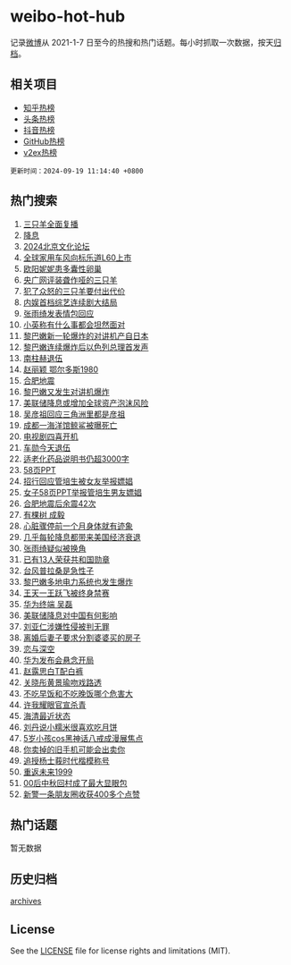 # weibo-hot-hub

记录[微博](https://www.weibo.com)从 2021-1-7 日至今的热搜和热门话题。每小时抓取一次数据，按天[归档](archives)。

## 相关项目

- [知乎热榜](https://github.com/lonnyzhang423/zhihu-hot-hub)
- [头条热榜](https://github.com/lonnyzhang423/toutiao-hot-hub)
- [抖音热榜](https://github.com/lonnyzhang423/douyin-hot-hub)
- [GitHub热榜](https://github.com/lonnyzhang423/github-hot-hub)
- [v2ex热榜](https://github.com/lonnyzhang423/v2ex-hot-hub)


`更新时间：2024-09-19 11:14:40 +0800`

## 热门搜索

1. [三只羊全面复播](https://m.weibo.cn/search?containerid=100103type%3D1%26t%3D10%26q%3D%23%E4%B8%89%E5%8F%AA%E7%BE%8A%E5%85%A8%E9%9D%A2%E5%A4%8D%E6%92%AD%23&stream_entry_id=31&isnewpage=1&extparam=seat%3D1%26cate%3D5001%26flag%3D1%26realpos%3D1%26pos%3D0%26dgr%3D0%26band_rank%3D1%26filter_type%3Drealtimehot%26stream_entry_id%3D31%26c_type%3D31%26q%3D%2523%25E4%25B8%2589%25E5%258F%25AA%25E7%25BE%258A%25E5%2585%25A8%25E9%259D%25A2%25E5%25A4%258D%25E6%2592%25AD%2523%26lcate%3D5001%26display_time%3D1726715679%26pre_seqid%3D17267156793180123491735)
1. [降息](https://m.weibo.cn/search?containerid=100103type%3D1%26t%3D10%26q%3D%E9%99%8D%E6%81%AF&stream_entry_id=31&isnewpage=1&extparam=seat%3D1%26cate%3D5001%26flag%3D16%26realpos%3D2%26pos%3D1%26dgr%3D0%26band_rank%3D2%26filter_type%3Drealtimehot%26stream_entry_id%3D31%26c_type%3D31%26q%3D%25E9%2599%258D%25E6%2581%25AF%26lcate%3D5001%26display_time%3D1726715679%26pre_seqid%3D17267156793180123491735)
1. [2024北京文化论坛](https://m.weibo.cn/search?containerid=100103type%3D1%26t%3D10%26q%3D%232024%E5%8C%97%E4%BA%AC%E6%96%87%E5%8C%96%E8%AE%BA%E5%9D%9B%23&stream_entry_id=31&isnewpage=1&extparam=seat%3D1%26cate%3D5001%26flag%3D0%26realpos%3D3%26pos%3D2%26dgr%3D0%26band_rank%3D3%26filter_type%3Drealtimehot%26stream_entry_id%3D31%26c_type%3D31%26q%3D%25232024%25E5%258C%2597%25E4%25BA%25AC%25E6%2596%2587%25E5%258C%2596%25E8%25AE%25BA%25E5%259D%259B%2523%26lcate%3D5001%26display_time%3D1726715679%26pre_seqid%3D17267156793180123491735)
1. [全球家用车风向标乐道L60上市](https://m.weibo.cn/search?containerid=100103type%3D1%26t%3D10%26q%3D%23%E5%85%A8%E7%90%83%E5%AE%B6%E7%94%A8%E8%BD%A6%E9%A3%8E%E5%90%91%E6%A0%87%E4%B9%90%E9%81%93L60%E4%B8%8A%E5%B8%82%23&stream_entry_id=31&isnewpage=1&extparam=seat%3D1%26cate%3D5001%26q%3D%2523%25E5%2585%25A8%25E7%2590%2583%25E5%25AE%25B6%25E7%2594%25A8%25E8%25BD%25A6%25E9%25A3%258E%25E5%2590%2591%25E6%25A0%2587%25E4%25B9%2590%25E9%2581%2593L60%25E4%25B8%258A%25E5%25B8%2582%2523%26dgr%3D0%26topic_ad%3D1%26pos%3D3%26band_rank%3D4%26is_ad_pos%3D1%26filter_type%3Drealtimehot%26adid%3D255754%26c_type%3D31%26stream_entry_id%3D31%26lcate%3D5001%26display_time%3D1726715679%26pre_seqid%3D17267156793180123491735)
1. [欧阳妮妮患多囊性卵巢](https://m.weibo.cn/search?containerid=100103type%3D1%26t%3D10%26q%3D%23%E6%AC%A7%E9%98%B3%E5%A6%AE%E5%A6%AE%E6%82%A3%E5%A4%9A%E5%9B%8A%E6%80%A7%E5%8D%B5%E5%B7%A2%23&stream_entry_id=31&isnewpage=1&extparam=seat%3D1%26cate%3D5001%26flag%3D2%26realpos%3D4%26pos%3D4%26dgr%3D0%26band_rank%3D4%26filter_type%3Drealtimehot%26stream_entry_id%3D31%26c_type%3D31%26q%3D%2523%25E6%25AC%25A7%25E9%2598%25B3%25E5%25A6%25AE%25E5%25A6%25AE%25E6%2582%25A3%25E5%25A4%259A%25E5%259B%258A%25E6%2580%25A7%25E5%258D%25B5%25E5%25B7%25A2%2523%26lcate%3D5001%26display_time%3D1726715679%26pre_seqid%3D17267156793180123491735)
1. [央广网评装聋作哑的三只羊](https://m.weibo.cn/search?containerid=100103type%3D1%26t%3D10%26q%3D%23%E5%A4%AE%E5%B9%BF%E7%BD%91%E8%AF%84%E8%A3%85%E8%81%8B%E4%BD%9C%E5%93%91%E7%9A%84%E4%B8%89%E5%8F%AA%E7%BE%8A%23&stream_entry_id=31&isnewpage=1&extparam=seat%3D1%26cate%3D5001%26flag%3D1%26realpos%3D5%26pos%3D5%26dgr%3D0%26band_rank%3D5%26filter_type%3Drealtimehot%26stream_entry_id%3D31%26c_type%3D31%26q%3D%2523%25E5%25A4%25AE%25E5%25B9%25BF%25E7%25BD%2591%25E8%25AF%2584%25E8%25A3%2585%25E8%2581%258B%25E4%25BD%259C%25E5%2593%2591%25E7%259A%2584%25E4%25B8%2589%25E5%258F%25AA%25E7%25BE%258A%2523%26lcate%3D5001%26display_time%3D1726715679%26pre_seqid%3D17267156793180123491735)
1. [犯了众怒的三只羊要付出代价](https://m.weibo.cn/search?containerid=100103type%3D1%26t%3D10%26q%3D%23%E7%8A%AF%E4%BA%86%E4%BC%97%E6%80%92%E7%9A%84%E4%B8%89%E5%8F%AA%E7%BE%8A%E8%A6%81%E4%BB%98%E5%87%BA%E4%BB%A3%E4%BB%B7%23&stream_entry_id=31&isnewpage=1&extparam=seat%3D1%26cate%3D5001%26flag%3D0%26realpos%3D6%26pos%3D6%26dgr%3D0%26band_rank%3D6%26filter_type%3Drealtimehot%26stream_entry_id%3D31%26c_type%3D31%26q%3D%2523%25E7%258A%25AF%25E4%25BA%2586%25E4%25BC%2597%25E6%2580%2592%25E7%259A%2584%25E4%25B8%2589%25E5%258F%25AA%25E7%25BE%258A%25E8%25A6%2581%25E4%25BB%2598%25E5%2587%25BA%25E4%25BB%25A3%25E4%25BB%25B7%2523%26lcate%3D5001%26display_time%3D1726715679%26pre_seqid%3D17267156793180123491735)
1. [内娱首档综艺连续剧大结局](https://m.weibo.cn/search?containerid=100103type%3D1%26t%3D10%26q%3D%23%E5%86%85%E5%A8%B1%E9%A6%96%E6%A1%A3%E7%BB%BC%E8%89%BA%E8%BF%9E%E7%BB%AD%E5%89%A7%E5%A4%A7%E7%BB%93%E5%B1%80%23&stream_entry_id=31&isnewpage=1&extparam=seat%3D1%26cate%3D5001%26stream_entry_id%3D31%26dgr%3D0%26adid%3D255704%26q%3D%2523%25E5%2586%2585%25E5%25A8%25B1%25E9%25A6%2596%25E6%25A1%25A3%25E7%25BB%25BC%25E8%2589%25BA%25E8%25BF%259E%25E7%25BB%25AD%25E5%2589%25A7%25E5%25A4%25A7%25E7%25BB%2593%25E5%25B1%2580%2523%26is_ad_pos%3D1%26filter_type%3Drealtimehot%26band_rank%3D7%26c_type%3D31%26pos%3D7%26lcate%3D5001%26display_time%3D1726715679%26pre_seqid%3D17267156793180123491735)
1. [张雨绮发表情包回应](https://m.weibo.cn/search?containerid=100103type%3D1%26t%3D10%26q%3D%E5%BC%A0%E9%9B%A8%E7%BB%AE%E5%8F%91%E8%A1%A8%E6%83%85%E5%8C%85%E5%9B%9E%E5%BA%94&stream_entry_id=31&isnewpage=1&extparam=seat%3D1%26cate%3D5001%26flag%3D1%26realpos%3D7%26pos%3D8%26dgr%3D0%26band_rank%3D7%26filter_type%3Drealtimehot%26stream_entry_id%3D31%26c_type%3D31%26q%3D%25E5%25BC%25A0%25E9%259B%25A8%25E7%25BB%25AE%25E5%258F%2591%25E8%25A1%25A8%25E6%2583%2585%25E5%258C%2585%25E5%259B%259E%25E5%25BA%2594%26lcate%3D5001%26display_time%3D1726715679%26pre_seqid%3D17267156793180123491735)
1. [小英称有什么事都会坦然面对](https://m.weibo.cn/search?containerid=100103type%3D1%26t%3D10%26q%3D%23%E5%B0%8F%E8%8B%B1%E7%A7%B0%E6%9C%89%E4%BB%80%E4%B9%88%E4%BA%8B%E9%83%BD%E4%BC%9A%E5%9D%A6%E7%84%B6%E9%9D%A2%E5%AF%B9%23&stream_entry_id=31&isnewpage=1&extparam=seat%3D1%26cate%3D5001%26flag%3D2%26realpos%3D8%26pos%3D9%26dgr%3D0%26band_rank%3D8%26filter_type%3Drealtimehot%26stream_entry_id%3D31%26c_type%3D31%26q%3D%2523%25E5%25B0%258F%25E8%258B%25B1%25E7%25A7%25B0%25E6%259C%2589%25E4%25BB%2580%25E4%25B9%2588%25E4%25BA%258B%25E9%2583%25BD%25E4%25BC%259A%25E5%259D%25A6%25E7%2584%25B6%25E9%259D%25A2%25E5%25AF%25B9%2523%26lcate%3D5001%26display_time%3D1726715679%26pre_seqid%3D17267156793180123491735)
1. [黎巴嫩新一轮爆炸的对讲机产自日本](https://m.weibo.cn/search?containerid=100103type%3D1%26t%3D10%26q%3D%23%E9%BB%8E%E5%B7%B4%E5%AB%A9%E6%96%B0%E4%B8%80%E8%BD%AE%E7%88%86%E7%82%B8%E7%9A%84%E5%AF%B9%E8%AE%B2%E6%9C%BA%E4%BA%A7%E8%87%AA%E6%97%A5%E6%9C%AC%23&stream_entry_id=31&isnewpage=1&extparam=seat%3D1%26cate%3D5001%26flag%3D0%26realpos%3D9%26pos%3D10%26dgr%3D0%26band_rank%3D9%26filter_type%3Drealtimehot%26stream_entry_id%3D31%26c_type%3D31%26q%3D%2523%25E9%25BB%258E%25E5%25B7%25B4%25E5%25AB%25A9%25E6%2596%25B0%25E4%25B8%2580%25E8%25BD%25AE%25E7%2588%2586%25E7%2582%25B8%25E7%259A%2584%25E5%25AF%25B9%25E8%25AE%25B2%25E6%259C%25BA%25E4%25BA%25A7%25E8%2587%25AA%25E6%2597%25A5%25E6%259C%25AC%2523%26lcate%3D5001%26display_time%3D1726715679%26pre_seqid%3D17267156793180123491735)
1. [黎巴嫩连续爆炸后以色列总理首发声](https://m.weibo.cn/search?containerid=100103type%3D1%26t%3D10%26q%3D%23%E9%BB%8E%E5%B7%B4%E5%AB%A9%E8%BF%9E%E7%BB%AD%E7%88%86%E7%82%B8%E5%90%8E%E4%BB%A5%E8%89%B2%E5%88%97%E6%80%BB%E7%90%86%E9%A6%96%E5%8F%91%E5%A3%B0%23&stream_entry_id=31&isnewpage=1&extparam=seat%3D1%26cate%3D5001%26flag%3D1%26realpos%3D10%26pos%3D11%26dgr%3D0%26band_rank%3D10%26filter_type%3Drealtimehot%26stream_entry_id%3D31%26c_type%3D31%26q%3D%2523%25E9%25BB%258E%25E5%25B7%25B4%25E5%25AB%25A9%25E8%25BF%259E%25E7%25BB%25AD%25E7%2588%2586%25E7%2582%25B8%25E5%2590%258E%25E4%25BB%25A5%25E8%2589%25B2%25E5%2588%2597%25E6%2580%25BB%25E7%2590%2586%25E9%25A6%2596%25E5%258F%2591%25E5%25A3%25B0%2523%26lcate%3D5001%26display_time%3D1726715679%26pre_seqid%3D17267156793180123491735)
1. [南柱赫退伍](https://m.weibo.cn/search?containerid=100103type%3D1%26t%3D10%26q%3D%E5%8D%97%E6%9F%B1%E8%B5%AB%E9%80%80%E4%BC%8D&stream_entry_id=31&isnewpage=1&extparam=seat%3D1%26cate%3D5001%26flag%3D0%26realpos%3D11%26pos%3D12%26dgr%3D0%26band_rank%3D11%26filter_type%3Drealtimehot%26stream_entry_id%3D31%26c_type%3D31%26q%3D%25E5%258D%2597%25E6%259F%25B1%25E8%25B5%25AB%25E9%2580%2580%25E4%25BC%258D%26lcate%3D5001%26display_time%3D1726715679%26pre_seqid%3D17267156793180123491735)
1. [赵丽颖 鄂尔多斯1980](https://m.weibo.cn/search?containerid=100103type%3D1%26t%3D10%26q%3D%E8%B5%B5%E4%B8%BD%E9%A2%96+%E9%84%82%E5%B0%94%E5%A4%9A%E6%96%AF1980&stream_entry_id=31&isnewpage=1&extparam=seat%3D1%26cate%3D5001%26flag%3D1%26realpos%3D12%26pos%3D13%26dgr%3D0%26band_rank%3D12%26filter_type%3Drealtimehot%26stream_entry_id%3D31%26c_type%3D31%26q%3D%25E8%25B5%25B5%25E4%25B8%25BD%25E9%25A2%2596%2520%25E9%2584%2582%25E5%25B0%2594%25E5%25A4%259A%25E6%2596%25AF1980%26lcate%3D5001%26display_time%3D1726715679%26pre_seqid%3D17267156793180123491735)
1. [合肥地震](https://m.weibo.cn/search?containerid=100103type%3D1%26t%3D10%26q%3D%E5%90%88%E8%82%A5%E5%9C%B0%E9%9C%87&stream_entry_id=31&isnewpage=1&extparam=seat%3D1%26cate%3D5001%26flag%3D0%26realpos%3D13%26pos%3D14%26dgr%3D0%26band_rank%3D13%26filter_type%3Drealtimehot%26stream_entry_id%3D31%26c_type%3D31%26q%3D%25E5%2590%2588%25E8%2582%25A5%25E5%259C%25B0%25E9%259C%2587%26lcate%3D5001%26display_time%3D1726715679%26pre_seqid%3D17267156793180123491735)
1. [黎巴嫩又发生对讲机爆炸](https://m.weibo.cn/search?containerid=100103type%3D1%26t%3D10%26q%3D%23%E9%BB%8E%E5%B7%B4%E5%AB%A9%E5%8F%88%E5%8F%91%E7%94%9F%E5%AF%B9%E8%AE%B2%E6%9C%BA%E7%88%86%E7%82%B8%23&stream_entry_id=31&isnewpage=1&extparam=seat%3D1%26cate%3D5001%26flag%3D0%26realpos%3D14%26pos%3D15%26dgr%3D0%26band_rank%3D14%26filter_type%3Drealtimehot%26stream_entry_id%3D31%26c_type%3D31%26q%3D%2523%25E9%25BB%258E%25E5%25B7%25B4%25E5%25AB%25A9%25E5%258F%2588%25E5%258F%2591%25E7%2594%259F%25E5%25AF%25B9%25E8%25AE%25B2%25E6%259C%25BA%25E7%2588%2586%25E7%2582%25B8%2523%26lcate%3D5001%26display_time%3D1726715679%26pre_seqid%3D17267156793180123491735)
1. [美联储降息或增加全球资产泡沫风险](https://m.weibo.cn/search?containerid=100103type%3D1%26t%3D10%26q%3D%23%E7%BE%8E%E8%81%94%E5%82%A8%E9%99%8D%E6%81%AF%E6%88%96%E5%A2%9E%E5%8A%A0%E5%85%A8%E7%90%83%E8%B5%84%E4%BA%A7%E6%B3%A1%E6%B2%AB%E9%A3%8E%E9%99%A9%23&stream_entry_id=31&isnewpage=1&extparam=seat%3D1%26cate%3D5001%26flag%3D1%26realpos%3D15%26pos%3D16%26dgr%3D0%26band_rank%3D15%26filter_type%3Drealtimehot%26stream_entry_id%3D31%26c_type%3D31%26q%3D%2523%25E7%25BE%258E%25E8%2581%2594%25E5%2582%25A8%25E9%2599%258D%25E6%2581%25AF%25E6%2588%2596%25E5%25A2%259E%25E5%258A%25A0%25E5%2585%25A8%25E7%2590%2583%25E8%25B5%2584%25E4%25BA%25A7%25E6%25B3%25A1%25E6%25B2%25AB%25E9%25A3%258E%25E9%2599%25A9%2523%26lcate%3D5001%26display_time%3D1726715679%26pre_seqid%3D17267156793180123491735)
1. [吴彦祖回应三角洲里都是彦祖](https://m.weibo.cn/search?containerid=100103type%3D1%26t%3D10%26q%3D%23%E5%90%B4%E5%BD%A6%E7%A5%96%E5%9B%9E%E5%BA%94%E4%B8%89%E8%A7%92%E6%B4%B2%E9%87%8C%E9%83%BD%E6%98%AF%E5%BD%A6%E7%A5%96%23&stream_entry_id=31&isnewpage=1&extparam=seat%3D1%26cate%3D5001%26flag%3D0%26realpos%3D16%26stream_entry_id%3D31%26dgr%3D0%26adid%3D255766%26pos%3D17%26filter_type%3Drealtimehot%26band_rank%3D16%26c_type%3D31%26q%3D%2523%25E5%2590%25B4%25E5%25BD%25A6%25E7%25A5%2596%25E5%259B%259E%25E5%25BA%2594%25E4%25B8%2589%25E8%25A7%2592%25E6%25B4%25B2%25E9%2587%258C%25E9%2583%25BD%25E6%2598%25AF%25E5%25BD%25A6%25E7%25A5%2596%2523%26lcate%3D5001%26display_time%3D1726715679%26pre_seqid%3D17267156793180123491735)
1. [成都一海洋馆鲸鲨被曝死亡](https://m.weibo.cn/search?containerid=100103type%3D1%26t%3D10%26q%3D%23%E6%88%90%E9%83%BD%E4%B8%80%E6%B5%B7%E6%B4%8B%E9%A6%86%E9%B2%B8%E9%B2%A8%E8%A2%AB%E6%9B%9D%E6%AD%BB%E4%BA%A1%23&stream_entry_id=31&isnewpage=1&extparam=seat%3D1%26cate%3D5001%26flag%3D1%26realpos%3D17%26pos%3D18%26dgr%3D0%26band_rank%3D17%26filter_type%3Drealtimehot%26stream_entry_id%3D31%26c_type%3D31%26q%3D%2523%25E6%2588%2590%25E9%2583%25BD%25E4%25B8%2580%25E6%25B5%25B7%25E6%25B4%258B%25E9%25A6%2586%25E9%25B2%25B8%25E9%25B2%25A8%25E8%25A2%25AB%25E6%259B%259D%25E6%25AD%25BB%25E4%25BA%25A1%2523%26lcate%3D5001%26display_time%3D1726715679%26pre_seqid%3D17267156793180123491735)
1. [电视剧四喜开机](https://m.weibo.cn/search?containerid=100103type%3D1%26t%3D10%26q%3D%23%E7%94%B5%E8%A7%86%E5%89%A7%E5%9B%9B%E5%96%9C%E5%BC%80%E6%9C%BA%23&stream_entry_id=31&isnewpage=1&extparam=seat%3D1%26cate%3D5001%26flag%3D1%26realpos%3D18%26pos%3D19%26dgr%3D0%26band_rank%3D18%26filter_type%3Drealtimehot%26stream_entry_id%3D31%26c_type%3D31%26q%3D%2523%25E7%2594%25B5%25E8%25A7%2586%25E5%2589%25A7%25E5%259B%259B%25E5%2596%259C%25E5%25BC%2580%25E6%259C%25BA%2523%26lcate%3D5001%26display_time%3D1726715679%26pre_seqid%3D17267156793180123491735)
1. [车勋今天退伍](https://m.weibo.cn/search?containerid=100103type%3D1%26t%3D10%26q%3D%23%E8%BD%A6%E5%8B%8B%E4%BB%8A%E5%A4%A9%E9%80%80%E4%BC%8D%23&stream_entry_id=31&isnewpage=1&extparam=seat%3D1%26cate%3D5001%26flag%3D1%26realpos%3D19%26pos%3D20%26dgr%3D0%26band_rank%3D19%26filter_type%3Drealtimehot%26stream_entry_id%3D31%26c_type%3D31%26q%3D%2523%25E8%25BD%25A6%25E5%258B%258B%25E4%25BB%258A%25E5%25A4%25A9%25E9%2580%2580%25E4%25BC%258D%2523%26lcate%3D5001%26display_time%3D1726715679%26pre_seqid%3D17267156793180123491735)
1. [适老化药品说明书仍超3000字](https://m.weibo.cn/search?containerid=100103type%3D1%26t%3D10%26q%3D%23%E9%80%82%E8%80%81%E5%8C%96%E8%8D%AF%E5%93%81%E8%AF%B4%E6%98%8E%E4%B9%A6%E4%BB%8D%E8%B6%853000%E5%AD%97%23&stream_entry_id=31&isnewpage=1&extparam=seat%3D1%26cate%3D5001%26flag%3D1%26realpos%3D20%26pos%3D21%26dgr%3D0%26band_rank%3D20%26filter_type%3Drealtimehot%26stream_entry_id%3D31%26c_type%3D31%26q%3D%2523%25E9%2580%2582%25E8%2580%2581%25E5%258C%2596%25E8%258D%25AF%25E5%2593%2581%25E8%25AF%25B4%25E6%2598%258E%25E4%25B9%25A6%25E4%25BB%258D%25E8%25B6%25853000%25E5%25AD%2597%2523%26lcate%3D5001%26display_time%3D1726715679%26pre_seqid%3D17267156793180123491735)
1. [58页PPT](https://m.weibo.cn/search?containerid=100103type%3D1%26t%3D10%26q%3D58%E9%A1%B5PPT&stream_entry_id=31&isnewpage=1&extparam=seat%3D1%26cate%3D5001%26flag%3D2%26realpos%3D21%26pos%3D22%26dgr%3D0%26band_rank%3D21%26filter_type%3Drealtimehot%26stream_entry_id%3D31%26c_type%3D31%26q%3D58%25E9%25A1%25B5PPT%26lcate%3D5001%26display_time%3D1726715679%26pre_seqid%3D17267156793180123491735)
1. [招行回应管培生被女友举报嫖娼](https://m.weibo.cn/search?containerid=100103type%3D1%26t%3D10%26q%3D%23%E6%8B%9B%E8%A1%8C%E5%9B%9E%E5%BA%94%E7%AE%A1%E5%9F%B9%E7%94%9F%E8%A2%AB%E5%A5%B3%E5%8F%8B%E4%B8%BE%E6%8A%A5%E5%AB%96%E5%A8%BC%23&stream_entry_id=31&isnewpage=1&extparam=seat%3D1%26cate%3D5001%26flag%3D1%26realpos%3D22%26pos%3D23%26dgr%3D0%26band_rank%3D22%26filter_type%3Drealtimehot%26stream_entry_id%3D31%26c_type%3D31%26q%3D%2523%25E6%258B%259B%25E8%25A1%258C%25E5%259B%259E%25E5%25BA%2594%25E7%25AE%25A1%25E5%259F%25B9%25E7%2594%259F%25E8%25A2%25AB%25E5%25A5%25B3%25E5%258F%258B%25E4%25B8%25BE%25E6%258A%25A5%25E5%25AB%2596%25E5%25A8%25BC%2523%26lcate%3D5001%26display_time%3D1726715679%26pre_seqid%3D17267156793180123491735)
1. [女子58页PPT举报管培生男友嫖娼](https://m.weibo.cn/search?containerid=100103type%3D1%26t%3D10%26q%3D%23%E5%A5%B3%E5%AD%9058%E9%A1%B5PPT%E4%B8%BE%E6%8A%A5%E7%AE%A1%E5%9F%B9%E7%94%9F%E7%94%B7%E5%8F%8B%E5%AB%96%E5%A8%BC%23&stream_entry_id=31&isnewpage=1&extparam=seat%3D1%26cate%3D5001%26flag%3D0%26realpos%3D23%26pos%3D24%26dgr%3D0%26band_rank%3D23%26filter_type%3Drealtimehot%26stream_entry_id%3D31%26c_type%3D31%26q%3D%2523%25E5%25A5%25B3%25E5%25AD%259058%25E9%25A1%25B5PPT%25E4%25B8%25BE%25E6%258A%25A5%25E7%25AE%25A1%25E5%259F%25B9%25E7%2594%259F%25E7%2594%25B7%25E5%258F%258B%25E5%25AB%2596%25E5%25A8%25BC%2523%26lcate%3D5001%26display_time%3D1726715679%26pre_seqid%3D17267156793180123491735)
1. [合肥地震后余震42次](https://m.weibo.cn/search?containerid=100103type%3D1%26t%3D10%26q%3D%23%E5%90%88%E8%82%A5%E5%9C%B0%E9%9C%87%E5%90%8E%E4%BD%99%E9%9C%8742%E6%AC%A1%23&stream_entry_id=31&isnewpage=1&extparam=seat%3D1%26cate%3D5001%26flag%3D1%26realpos%3D24%26pos%3D25%26dgr%3D0%26band_rank%3D24%26filter_type%3Drealtimehot%26stream_entry_id%3D31%26c_type%3D31%26q%3D%2523%25E5%2590%2588%25E8%2582%25A5%25E5%259C%25B0%25E9%259C%2587%25E5%2590%258E%25E4%25BD%2599%25E9%259C%258742%25E6%25AC%25A1%2523%26lcate%3D5001%26display_time%3D1726715679%26pre_seqid%3D17267156793180123491735)
1. [有棵树 成毅](https://m.weibo.cn/search?containerid=100103type%3D1%26t%3D10%26q%3D%E6%9C%89%E6%A3%B5%E6%A0%91+%E6%88%90%E6%AF%85&stream_entry_id=31&isnewpage=1&extparam=seat%3D1%26cate%3D5001%26flag%3D1%26realpos%3D25%26pos%3D26%26dgr%3D0%26band_rank%3D25%26filter_type%3Drealtimehot%26stream_entry_id%3D31%26c_type%3D31%26q%3D%25E6%259C%2589%25E6%25A3%25B5%25E6%25A0%2591%2520%25E6%2588%2590%25E6%25AF%2585%26lcate%3D5001%26display_time%3D1726715679%26pre_seqid%3D17267156793180123491735)
1. [心脏骤停前一个月身体就有迹象](https://m.weibo.cn/search?containerid=100103type%3D1%26t%3D10%26q%3D%23%E5%BF%83%E8%84%8F%E9%AA%A4%E5%81%9C%E5%89%8D%E4%B8%80%E4%B8%AA%E6%9C%88%E8%BA%AB%E4%BD%93%E5%B0%B1%E6%9C%89%E8%BF%B9%E8%B1%A1%23&stream_entry_id=31&isnewpage=1&extparam=seat%3D1%26cate%3D5001%26flag%3D1%26realpos%3D26%26pos%3D27%26dgr%3D0%26band_rank%3D26%26filter_type%3Drealtimehot%26stream_entry_id%3D31%26c_type%3D31%26q%3D%2523%25E5%25BF%2583%25E8%2584%258F%25E9%25AA%25A4%25E5%2581%259C%25E5%2589%258D%25E4%25B8%2580%25E4%25B8%25AA%25E6%259C%2588%25E8%25BA%25AB%25E4%25BD%2593%25E5%25B0%25B1%25E6%259C%2589%25E8%25BF%25B9%25E8%25B1%25A1%2523%26lcate%3D5001%26display_time%3D1726715679%26pre_seqid%3D17267156793180123491735)
1. [几乎每轮降息都带来美国经济衰退](https://m.weibo.cn/search?containerid=100103type%3D1%26t%3D10%26q%3D%23%E5%87%A0%E4%B9%8E%E6%AF%8F%E8%BD%AE%E9%99%8D%E6%81%AF%E9%83%BD%E5%B8%A6%E6%9D%A5%E7%BE%8E%E5%9B%BD%E7%BB%8F%E6%B5%8E%E8%A1%B0%E9%80%80%23&stream_entry_id=31&isnewpage=1&extparam=seat%3D1%26cate%3D5001%26flag%3D0%26realpos%3D27%26pos%3D28%26dgr%3D0%26band_rank%3D27%26filter_type%3Drealtimehot%26stream_entry_id%3D31%26c_type%3D31%26q%3D%2523%25E5%2587%25A0%25E4%25B9%258E%25E6%25AF%258F%25E8%25BD%25AE%25E9%2599%258D%25E6%2581%25AF%25E9%2583%25BD%25E5%25B8%25A6%25E6%259D%25A5%25E7%25BE%258E%25E5%259B%25BD%25E7%25BB%258F%25E6%25B5%258E%25E8%25A1%25B0%25E9%2580%2580%2523%26lcate%3D5001%26display_time%3D1726715679%26pre_seqid%3D17267156793180123491735)
1. [张雨绮疑似被换角](https://m.weibo.cn/search?containerid=100103type%3D1%26t%3D10%26q%3D%23%E5%BC%A0%E9%9B%A8%E7%BB%AE%E7%96%91%E4%BC%BC%E8%A2%AB%E6%8D%A2%E8%A7%92%23&stream_entry_id=31&isnewpage=1&extparam=seat%3D1%26cate%3D5001%26flag%3D0%26realpos%3D28%26pos%3D29%26dgr%3D0%26band_rank%3D28%26filter_type%3Drealtimehot%26stream_entry_id%3D31%26c_type%3D31%26q%3D%2523%25E5%25BC%25A0%25E9%259B%25A8%25E7%25BB%25AE%25E7%2596%2591%25E4%25BC%25BC%25E8%25A2%25AB%25E6%258D%25A2%25E8%25A7%2592%2523%26lcate%3D5001%26display_time%3D1726715679%26pre_seqid%3D17267156793180123491735)
1. [已有13人荣获共和国勋章](https://m.weibo.cn/search?containerid=100103type%3D1%26t%3D10%26q%3D%23%E5%B7%B2%E6%9C%8913%E4%BA%BA%E8%8D%A3%E8%8E%B7%E5%85%B1%E5%92%8C%E5%9B%BD%E5%8B%8B%E7%AB%A0%23&stream_entry_id=31&isnewpage=1&extparam=seat%3D1%26cate%3D5001%26flag%3D0%26realpos%3D29%26pos%3D30%26dgr%3D0%26band_rank%3D29%26filter_type%3Drealtimehot%26stream_entry_id%3D31%26c_type%3D31%26q%3D%2523%25E5%25B7%25B2%25E6%259C%258913%25E4%25BA%25BA%25E8%258D%25A3%25E8%258E%25B7%25E5%2585%25B1%25E5%2592%258C%25E5%259B%25BD%25E5%258B%258B%25E7%25AB%25A0%2523%26lcate%3D5001%26display_time%3D1726715679%26pre_seqid%3D17267156793180123491735)
1. [台风普拉桑是急性子](https://m.weibo.cn/search?containerid=100103type%3D1%26t%3D10%26q%3D%23%E5%8F%B0%E9%A3%8E%E6%99%AE%E6%8B%89%E6%A1%91%E6%98%AF%E6%80%A5%E6%80%A7%E5%AD%90%23&stream_entry_id=31&isnewpage=1&extparam=seat%3D1%26cate%3D5001%26flag%3D1%26realpos%3D30%26pos%3D31%26dgr%3D0%26band_rank%3D30%26filter_type%3Drealtimehot%26stream_entry_id%3D31%26c_type%3D31%26q%3D%2523%25E5%258F%25B0%25E9%25A3%258E%25E6%2599%25AE%25E6%258B%2589%25E6%25A1%2591%25E6%2598%25AF%25E6%2580%25A5%25E6%2580%25A7%25E5%25AD%2590%2523%26lcate%3D5001%26display_time%3D1726715679%26pre_seqid%3D17267156793180123491735)
1. [黎巴嫩多地电力系统也发生爆炸](https://m.weibo.cn/search?containerid=100103type%3D1%26t%3D10%26q%3D%23%E9%BB%8E%E5%B7%B4%E5%AB%A9%E5%A4%9A%E5%9C%B0%E7%94%B5%E5%8A%9B%E7%B3%BB%E7%BB%9F%E4%B9%9F%E5%8F%91%E7%94%9F%E7%88%86%E7%82%B8%23&stream_entry_id=31&isnewpage=1&extparam=seat%3D1%26cate%3D5001%26flag%3D1%26realpos%3D31%26pos%3D32%26dgr%3D0%26band_rank%3D31%26filter_type%3Drealtimehot%26stream_entry_id%3D31%26c_type%3D31%26q%3D%2523%25E9%25BB%258E%25E5%25B7%25B4%25E5%25AB%25A9%25E5%25A4%259A%25E5%259C%25B0%25E7%2594%25B5%25E5%258A%259B%25E7%25B3%25BB%25E7%25BB%259F%25E4%25B9%259F%25E5%258F%2591%25E7%2594%259F%25E7%2588%2586%25E7%2582%25B8%2523%26lcate%3D5001%26display_time%3D1726715679%26pre_seqid%3D17267156793180123491735)
1. [王天一王跃飞被终身禁赛](https://m.weibo.cn/search?containerid=100103type%3D1%26t%3D10%26q%3D%23%E7%8E%8B%E5%A4%A9%E4%B8%80%E7%8E%8B%E8%B7%83%E9%A3%9E%E8%A2%AB%E7%BB%88%E8%BA%AB%E7%A6%81%E8%B5%9B%23&stream_entry_id=31&isnewpage=1&extparam=seat%3D1%26cate%3D5001%26flag%3D1%26realpos%3D32%26pos%3D33%26dgr%3D0%26band_rank%3D32%26filter_type%3Drealtimehot%26stream_entry_id%3D31%26c_type%3D31%26q%3D%2523%25E7%258E%258B%25E5%25A4%25A9%25E4%25B8%2580%25E7%258E%258B%25E8%25B7%2583%25E9%25A3%259E%25E8%25A2%25AB%25E7%25BB%2588%25E8%25BA%25AB%25E7%25A6%2581%25E8%25B5%259B%2523%26lcate%3D5001%26display_time%3D1726715679%26pre_seqid%3D17267156793180123491735)
1. [华为终端 吴磊](https://m.weibo.cn/search?containerid=100103type%3D1%26t%3D10%26q%3D%E5%8D%8E%E4%B8%BA%E7%BB%88%E7%AB%AF+%E5%90%B4%E7%A3%8A&stream_entry_id=31&isnewpage=1&extparam=seat%3D1%26cate%3D5001%26flag%3D1%26realpos%3D33%26pos%3D34%26dgr%3D0%26band_rank%3D33%26filter_type%3Drealtimehot%26stream_entry_id%3D31%26c_type%3D31%26q%3D%25E5%258D%258E%25E4%25B8%25BA%25E7%25BB%2588%25E7%25AB%25AF%2520%25E5%2590%25B4%25E7%25A3%258A%26lcate%3D5001%26display_time%3D1726715679%26pre_seqid%3D17267156793180123491735)
1. [美联储降息对中国有何影响](https://m.weibo.cn/search?containerid=100103type%3D1%26t%3D10%26q%3D%23%E7%BE%8E%E8%81%94%E5%82%A8%E9%99%8D%E6%81%AF%E5%AF%B9%E4%B8%AD%E5%9B%BD%E6%9C%89%E4%BD%95%E5%BD%B1%E5%93%8D%23&stream_entry_id=31&isnewpage=1&extparam=seat%3D1%26cate%3D5001%26flag%3D1%26realpos%3D34%26pos%3D35%26dgr%3D0%26band_rank%3D34%26filter_type%3Drealtimehot%26stream_entry_id%3D31%26c_type%3D31%26q%3D%2523%25E7%25BE%258E%25E8%2581%2594%25E5%2582%25A8%25E9%2599%258D%25E6%2581%25AF%25E5%25AF%25B9%25E4%25B8%25AD%25E5%259B%25BD%25E6%259C%2589%25E4%25BD%2595%25E5%25BD%25B1%25E5%2593%258D%2523%26lcate%3D5001%26display_time%3D1726715679%26pre_seqid%3D17267156793180123491735)
1. [刘亚仁涉嫌性侵被判无罪](https://m.weibo.cn/search?containerid=100103type%3D1%26t%3D10%26q%3D%23%E5%88%98%E4%BA%9A%E4%BB%81%E6%B6%89%E5%AB%8C%E6%80%A7%E4%BE%B5%E8%A2%AB%E5%88%A4%E6%97%A0%E7%BD%AA%23&stream_entry_id=31&isnewpage=1&extparam=seat%3D1%26cate%3D5001%26flag%3D1%26realpos%3D35%26pos%3D36%26dgr%3D0%26band_rank%3D35%26filter_type%3Drealtimehot%26stream_entry_id%3D31%26c_type%3D31%26q%3D%2523%25E5%2588%2598%25E4%25BA%259A%25E4%25BB%2581%25E6%25B6%2589%25E5%25AB%258C%25E6%2580%25A7%25E4%25BE%25B5%25E8%25A2%25AB%25E5%2588%25A4%25E6%2597%25A0%25E7%25BD%25AA%2523%26lcate%3D5001%26display_time%3D1726715679%26pre_seqid%3D17267156793180123491735)
1. [离婚后妻子要求分割婆婆买的房子](https://m.weibo.cn/search?containerid=100103type%3D1%26t%3D10%26q%3D%23%E7%A6%BB%E5%A9%9A%E5%90%8E%E5%A6%BB%E5%AD%90%E8%A6%81%E6%B1%82%E5%88%86%E5%89%B2%E5%A9%86%E5%A9%86%E4%B9%B0%E7%9A%84%E6%88%BF%E5%AD%90%23&stream_entry_id=31&isnewpage=1&extparam=seat%3D1%26cate%3D5001%26flag%3D0%26realpos%3D36%26pos%3D37%26dgr%3D0%26band_rank%3D36%26filter_type%3Drealtimehot%26stream_entry_id%3D31%26c_type%3D31%26q%3D%2523%25E7%25A6%25BB%25E5%25A9%259A%25E5%2590%258E%25E5%25A6%25BB%25E5%25AD%2590%25E8%25A6%2581%25E6%25B1%2582%25E5%2588%2586%25E5%2589%25B2%25E5%25A9%2586%25E5%25A9%2586%25E4%25B9%25B0%25E7%259A%2584%25E6%2588%25BF%25E5%25AD%2590%2523%26lcate%3D5001%26display_time%3D1726715679%26pre_seqid%3D17267156793180123491735)
1. [恋与深空](https://m.weibo.cn/search?containerid=100103type%3D1%26t%3D10%26q%3D%E6%81%8B%E4%B8%8E%E6%B7%B1%E7%A9%BA&stream_entry_id=31&isnewpage=1&extparam=seat%3D1%26cate%3D5001%26flag%3D1%26realpos%3D37%26pos%3D38%26dgr%3D0%26band_rank%3D37%26filter_type%3Drealtimehot%26stream_entry_id%3D31%26c_type%3D31%26q%3D%25E6%2581%258B%25E4%25B8%258E%25E6%25B7%25B1%25E7%25A9%25BA%26lcate%3D5001%26display_time%3D1726715679%26pre_seqid%3D17267156793180123491735)
1. [华为发布会悬念开局](https://m.weibo.cn/search?containerid=100103type%3D1%26t%3D10%26q%3D%23%E5%8D%8E%E4%B8%BA%E5%8F%91%E5%B8%83%E4%BC%9A%E6%82%AC%E5%BF%B5%E5%BC%80%E5%B1%80%23&stream_entry_id=31&isnewpage=1&extparam=seat%3D1%26cate%3D5001%26flag%3D1%26realpos%3D38%26pos%3D39%26dgr%3D0%26band_rank%3D38%26filter_type%3Drealtimehot%26stream_entry_id%3D31%26c_type%3D31%26q%3D%2523%25E5%258D%258E%25E4%25B8%25BA%25E5%258F%2591%25E5%25B8%2583%25E4%25BC%259A%25E6%2582%25AC%25E5%25BF%25B5%25E5%25BC%2580%25E5%25B1%2580%2523%26lcate%3D5001%26display_time%3D1726715679%26pre_seqid%3D17267156793180123491735)
1. [赵露思白T配白裤](https://m.weibo.cn/search?containerid=100103type%3D1%26t%3D10%26q%3D%23%E8%B5%B5%E9%9C%B2%E6%80%9D%E7%99%BDT%E9%85%8D%E7%99%BD%E8%A3%A4%23&stream_entry_id=31&isnewpage=1&extparam=seat%3D1%26cate%3D5001%26flag%3D0%26realpos%3D39%26pos%3D40%26dgr%3D0%26band_rank%3D39%26filter_type%3Drealtimehot%26stream_entry_id%3D31%26c_type%3D31%26q%3D%2523%25E8%25B5%25B5%25E9%259C%25B2%25E6%2580%259D%25E7%2599%25BDT%25E9%2585%258D%25E7%2599%25BD%25E8%25A3%25A4%2523%26lcate%3D5001%26display_time%3D1726715679%26pre_seqid%3D17267156793180123491735)
1. [关晓彤黄景瑜吻戏路透](https://m.weibo.cn/search?containerid=100103type%3D1%26t%3D10%26q%3D%23%E5%85%B3%E6%99%93%E5%BD%A4%E9%BB%84%E6%99%AF%E7%91%9C%E5%90%BB%E6%88%8F%E8%B7%AF%E9%80%8F%23&stream_entry_id=31&isnewpage=1&extparam=seat%3D1%26cate%3D5001%26flag%3D0%26realpos%3D40%26pos%3D41%26dgr%3D0%26band_rank%3D40%26filter_type%3Drealtimehot%26stream_entry_id%3D31%26c_type%3D31%26q%3D%2523%25E5%2585%25B3%25E6%2599%2593%25E5%25BD%25A4%25E9%25BB%2584%25E6%2599%25AF%25E7%2591%259C%25E5%2590%25BB%25E6%2588%258F%25E8%25B7%25AF%25E9%2580%258F%2523%26lcate%3D5001%26display_time%3D1726715679%26pre_seqid%3D17267156793180123491735)
1. [不吃早饭和不吃晚饭哪个危害大](https://m.weibo.cn/search?containerid=100103type%3D1%26t%3D10%26q%3D%23%E4%B8%8D%E5%90%83%E6%97%A9%E9%A5%AD%E5%92%8C%E4%B8%8D%E5%90%83%E6%99%9A%E9%A5%AD%E5%93%AA%E4%B8%AA%E5%8D%B1%E5%AE%B3%E5%A4%A7%23&stream_entry_id=31&isnewpage=1&extparam=seat%3D1%26cate%3D5001%26flag%3D0%26realpos%3D41%26pos%3D42%26dgr%3D0%26band_rank%3D41%26filter_type%3Drealtimehot%26stream_entry_id%3D31%26c_type%3D31%26q%3D%2523%25E4%25B8%258D%25E5%2590%2583%25E6%2597%25A9%25E9%25A5%25AD%25E5%2592%258C%25E4%25B8%258D%25E5%2590%2583%25E6%2599%259A%25E9%25A5%25AD%25E5%2593%25AA%25E4%25B8%25AA%25E5%258D%25B1%25E5%25AE%25B3%25E5%25A4%25A7%2523%26lcate%3D5001%26display_time%3D1726715679%26pre_seqid%3D17267156793180123491735)
1. [许我耀眼官宣杀青](https://m.weibo.cn/search?containerid=100103type%3D1%26t%3D10%26q%3D%23%E8%AE%B8%E6%88%91%E8%80%80%E7%9C%BC%E5%AE%98%E5%AE%A3%E6%9D%80%E9%9D%92%23&stream_entry_id=31&isnewpage=1&extparam=seat%3D1%26cate%3D5001%26flag%3D1%26realpos%3D42%26pos%3D43%26dgr%3D0%26band_rank%3D42%26filter_type%3Drealtimehot%26stream_entry_id%3D31%26c_type%3D31%26q%3D%2523%25E8%25AE%25B8%25E6%2588%2591%25E8%2580%2580%25E7%259C%25BC%25E5%25AE%2598%25E5%25AE%25A3%25E6%259D%2580%25E9%259D%2592%2523%26lcate%3D5001%26display_time%3D1726715679%26pre_seqid%3D17267156793180123491735)
1. [海清最近状态](https://m.weibo.cn/search?containerid=100103type%3D1%26t%3D10%26q%3D%E6%B5%B7%E6%B8%85%E6%9C%80%E8%BF%91%E7%8A%B6%E6%80%81&stream_entry_id=31&isnewpage=1&extparam=seat%3D1%26cate%3D5001%26flag%3D1%26realpos%3D43%26pos%3D44%26dgr%3D0%26band_rank%3D43%26filter_type%3Drealtimehot%26stream_entry_id%3D31%26c_type%3D31%26q%3D%25E6%25B5%25B7%25E6%25B8%2585%25E6%259C%2580%25E8%25BF%2591%25E7%258A%25B6%25E6%2580%2581%26lcate%3D5001%26display_time%3D1726715679%26pre_seqid%3D17267156793180123491735)
1. [刘丹说小糯米很喜欢吃月饼](https://m.weibo.cn/search?containerid=100103type%3D1%26t%3D10%26q%3D%23%E5%88%98%E4%B8%B9%E8%AF%B4%E5%B0%8F%E7%B3%AF%E7%B1%B3%E5%BE%88%E5%96%9C%E6%AC%A2%E5%90%83%E6%9C%88%E9%A5%BC%23&stream_entry_id=31&isnewpage=1&extparam=seat%3D1%26cate%3D5001%26flag%3D1%26realpos%3D44%26pos%3D45%26dgr%3D0%26band_rank%3D44%26filter_type%3Drealtimehot%26stream_entry_id%3D31%26c_type%3D31%26q%3D%2523%25E5%2588%2598%25E4%25B8%25B9%25E8%25AF%25B4%25E5%25B0%258F%25E7%25B3%25AF%25E7%25B1%25B3%25E5%25BE%2588%25E5%2596%259C%25E6%25AC%25A2%25E5%2590%2583%25E6%259C%2588%25E9%25A5%25BC%2523%26lcate%3D5001%26display_time%3D1726715679%26pre_seqid%3D17267156793180123491735)
1. [5岁小孩cos黑神话八戒成漫展焦点](https://m.weibo.cn/search?containerid=100103type%3D1%26t%3D10%26q%3D%235%E5%B2%81%E5%B0%8F%E5%AD%A9cos%E9%BB%91%E7%A5%9E%E8%AF%9D%E5%85%AB%E6%88%92%E6%88%90%E6%BC%AB%E5%B1%95%E7%84%A6%E7%82%B9%23&stream_entry_id=31&isnewpage=1&extparam=seat%3D1%26cate%3D5001%26flag%3D1%26realpos%3D45%26pos%3D46%26dgr%3D0%26band_rank%3D45%26filter_type%3Drealtimehot%26stream_entry_id%3D31%26c_type%3D31%26q%3D%25235%25E5%25B2%2581%25E5%25B0%258F%25E5%25AD%25A9cos%25E9%25BB%2591%25E7%25A5%259E%25E8%25AF%259D%25E5%2585%25AB%25E6%2588%2592%25E6%2588%2590%25E6%25BC%25AB%25E5%25B1%2595%25E7%2584%25A6%25E7%2582%25B9%2523%26lcate%3D5001%26display_time%3D1726715679%26pre_seqid%3D17267156793180123491735)
1. [你卖掉的旧手机可能会出卖你](https://m.weibo.cn/search?containerid=100103type%3D1%26t%3D10%26q%3D%23%E4%BD%A0%E5%8D%96%E6%8E%89%E7%9A%84%E6%97%A7%E6%89%8B%E6%9C%BA%E5%8F%AF%E8%83%BD%E4%BC%9A%E5%87%BA%E5%8D%96%E4%BD%A0%23&stream_entry_id=31&isnewpage=1&extparam=seat%3D1%26cate%3D5001%26flag%3D1%26realpos%3D46%26pos%3D47%26dgr%3D0%26band_rank%3D46%26filter_type%3Drealtimehot%26stream_entry_id%3D31%26c_type%3D31%26q%3D%2523%25E4%25BD%25A0%25E5%258D%2596%25E6%258E%2589%25E7%259A%2584%25E6%2597%25A7%25E6%2589%258B%25E6%259C%25BA%25E5%258F%25AF%25E8%2583%25BD%25E4%25BC%259A%25E5%2587%25BA%25E5%258D%2596%25E4%25BD%25A0%2523%26lcate%3D5001%26display_time%3D1726715679%26pre_seqid%3D17267156793180123491735)
1. [追授杨士莪时代楷模称号](https://m.weibo.cn/search?containerid=100103type%3D1%26t%3D10%26q%3D%23%E8%BF%BD%E6%8E%88%E6%9D%A8%E5%A3%AB%E8%8E%AA%E6%97%B6%E4%BB%A3%E6%A5%B7%E6%A8%A1%E7%A7%B0%E5%8F%B7%23&stream_entry_id=31&isnewpage=1&extparam=seat%3D1%26cate%3D5001%26flag%3D1%26realpos%3D47%26pos%3D48%26dgr%3D0%26band_rank%3D47%26filter_type%3Drealtimehot%26stream_entry_id%3D31%26c_type%3D31%26q%3D%2523%25E8%25BF%25BD%25E6%258E%2588%25E6%259D%25A8%25E5%25A3%25AB%25E8%258E%25AA%25E6%2597%25B6%25E4%25BB%25A3%25E6%25A5%25B7%25E6%25A8%25A1%25E7%25A7%25B0%25E5%258F%25B7%2523%26lcate%3D5001%26display_time%3D1726715679%26pre_seqid%3D17267156793180123491735)
1. [重返未来1999](https://m.weibo.cn/search?containerid=100103type%3D1%26t%3D10%26q%3D%E9%87%8D%E8%BF%94%E6%9C%AA%E6%9D%A51999&stream_entry_id=31&isnewpage=1&extparam=seat%3D1%26cate%3D5001%26flag%3D1%26realpos%3D48%26pos%3D49%26dgr%3D0%26band_rank%3D48%26filter_type%3Drealtimehot%26stream_entry_id%3D31%26c_type%3D31%26q%3D%25E9%2587%258D%25E8%25BF%2594%25E6%259C%25AA%25E6%259D%25A51999%26lcate%3D5001%26display_time%3D1726715679%26pre_seqid%3D17267156793180123491735)
1. [00后中秋回村成了最大显眼包](https://m.weibo.cn/search?containerid=100103type%3D1%26t%3D10%26q%3D%2300%E5%90%8E%E4%B8%AD%E7%A7%8B%E5%9B%9E%E6%9D%91%E6%88%90%E4%BA%86%E6%9C%80%E5%A4%A7%E6%98%BE%E7%9C%BC%E5%8C%85%23&stream_entry_id=31&isnewpage=1&extparam=seat%3D1%26cate%3D5001%26flag%3D1%26realpos%3D49%26pos%3D50%26dgr%3D0%26band_rank%3D49%26filter_type%3Drealtimehot%26stream_entry_id%3D31%26c_type%3D31%26q%3D%252300%25E5%2590%258E%25E4%25B8%25AD%25E7%25A7%258B%25E5%259B%259E%25E6%259D%2591%25E6%2588%2590%25E4%25BA%2586%25E6%259C%2580%25E5%25A4%25A7%25E6%2598%25BE%25E7%259C%25BC%25E5%258C%2585%2523%26lcate%3D5001%26display_time%3D1726715679%26pre_seqid%3D17267156793180123491735)
1. [新警一条朋友圈收获400多个点赞](https://m.weibo.cn/search?containerid=100103type%3D1%26t%3D10%26q%3D%23%E6%96%B0%E8%AD%A6%E4%B8%80%E6%9D%A1%E6%9C%8B%E5%8F%8B%E5%9C%88%E6%94%B6%E8%8E%B7400%E5%A4%9A%E4%B8%AA%E7%82%B9%E8%B5%9E%23&stream_entry_id=31&isnewpage=1&extparam=seat%3D1%26cate%3D5001%26flag%3D32768%26realpos%3D50%26pos%3D51%26dgr%3D0%26band_rank%3D50%26filter_type%3Drealtimehot%26stream_entry_id%3D31%26c_type%3D31%26q%3D%2523%25E6%2596%25B0%25E8%25AD%25A6%25E4%25B8%2580%25E6%259D%25A1%25E6%259C%258B%25E5%258F%258B%25E5%259C%2588%25E6%2594%25B6%25E8%258E%25B7400%25E5%25A4%259A%25E4%25B8%25AA%25E7%2582%25B9%25E8%25B5%259E%2523%26lcate%3D5001%26display_time%3D1726715679%26pre_seqid%3D17267156793180123491735)

## 热门话题

暂无数据

## 历史归档

[archives](archives)

## License

See the [LICENSE](LICENSE) file for license rights and limitations (MIT).
